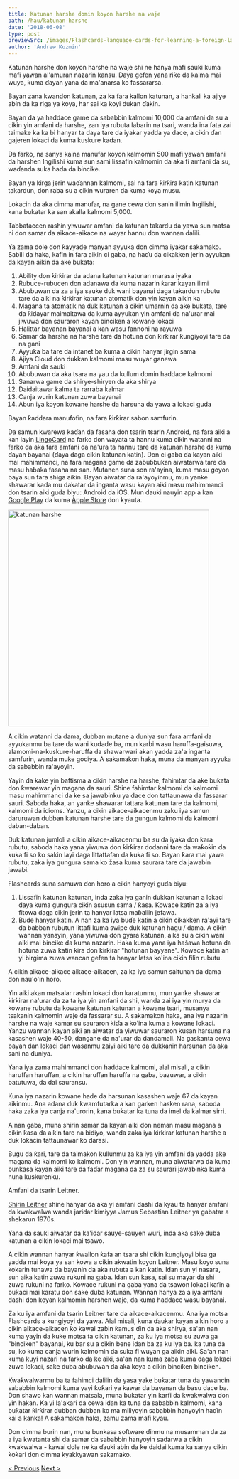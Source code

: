 ```yaml
---
title: Katunan harshe domin koyon harshe na waje
path: /hau/katunan-harshe
date: '2018-06-08'
type: post
previewSrc: /images/Flashcards-language-cards-for-learning-a-foreign-language.-The-best-method-of-memorizing-words.jpg
author: 'Andrew Kuzmin'
---
```


Katunan harshe don koyon harshe na waje shi ne hanya mafi sauƙi kuma mafi yawan al'amuran nazarin kansu. Daya gefen yana riƙe da kalma mai wuya, kuma ɗayan yana da ma'anarsa ko fassararsa.

Bayan zana kwandon katunan, za ka fara kallon katunan, a hankali ka ajiye abin da ka riga ya koya, har sai ka koyi dukan ɗakin.

Bayan da ya haddace game da sababbin kalmomi 10,000 da amfani da su a cikin yin amfani da harshe, zan iya rubuta labarin na tsari, wanda ina fata zai taimake ka ka bi hanyar ta daya tare da iyakar yadda ya dace, a cikin ɗan gajeren lokaci da kuma kuskure kaɗan.

Da farko, na sanya kaina manufar koyon kalmomin 500 mafi yawan amfani da harshen Ingilishi kuma sun sami lissafin kalmomin da aka fi amfani da su, waɗanda suka hada da bincike.

Bayan ya kirga jerin waɗannan kalmomi, sai na fara ƙirƙira katin katunan takardun, don raba su a cikin wuraren da kuma koya musu.

Lokacin da aka cimma manufar, na gane cewa don sanin ilimin Ingilishi, kana bukatar ka san akalla kalmomi 5,000.

Tabbataccen rashin yiwuwar amfani da katunan takardu da yawa sun matsa ni don samar da aikace-aikace na wayar hannu don wannan dalili.

Ya zama dole don ƙayyade manyan ayyuka don cimma iyakar sakamako. Sabili da haka, kafin in fara aikin ci gaba, na haɗu da cikakken jerin ayyukan da kayan aikin da ake bukata:

1. Ability don ƙirƙirar da adana katunan katunan marasa iyaka
2. Rubuce-rubucen don adanawa da kuma nazarin ƙarar kayan ilimi
3. Abubuwan da za a iya sauke duk wani bayanai daga takardun rubutu tare da aiki na ƙirƙirar katunan atomatik don yin kayan aikin ka
4. Magana ta atomatik na duk katunan a cikin umarnin da ake buƙata, tare da ƙidayar maimaitawa da kuma ayyukan yin amfani da na'urar mai jiwuwa don sauraron kayan binciken a kowane lokaci
5. Halittar bayanan bayanai a kan wasu fannoni na rayuwa
6. Samar da harshe na harshe tare da hotuna don ƙirƙirar ƙungiyoyi tare da na gani
7. Ayyuka ba tare da intanet ba kuma a cikin hanyar jirgin sama
8. Ajiya Cloud don dukkan kalmomi masu wuyar ganewa
9. Amfani da sauki
10. Abubuwan da aka tsara na yau da kullum domin haddace kalmomi
11. Sanarwa game da shirye-shiryen da aka shirya
12. Daidaitawar kalma ta rarraba kalmar
13. Canja wurin katunan zuwa bayanai
14. Abun iya koyon kowane harshe da harsuna da yawa a lokaci guda

Bayan ƙaddara manufofin, na fara ƙirƙirar sabon samfurin.

Da samun kwarewa kaɗan da fasaha don tsarin tsarin Android, na fara aiki a kan layin <a href="https://hau.lingocard.com/#free-mobile-app" target="_blank" rel="noopener">LingoCard</a> na farko don wayata ta hannu kuma cikin watanni na farko da aka fara amfani da na'ura ta hannu tare da katunan harshe da kuma ɗayan bayanai (ɗaya daga cikin katunan katin). Don ci gaba da kayan aiki mai mahimmanci, na fara magana game da zaɓuɓɓukan aiwatarwa tare da masu haɓaka fasaha na san. Mutanen suna son ra'ayina, kuma masu goyon baya sun fara shiga aikin. Bayan aiwatar da ra'ayoyinmu, mun yanke shawarar kada mu dakatar da inganta wasu kayan aiki masu mahimmanci don tsarin aiki guda biyu: Android da iOS. Mun dauki nauyin app a kan <a href="https://play.google.com/store/apps/details?id=com.lingocard.lingocard" target="_blank" rel="noopener">Google Play</a> da kuma <a href="https://itunes.apple.com/us/app/lingocard/id1217076835?mt=8" target="_blank" rel="noopener">Apple Store</a> don kyauta.

<img class="aligncenter wp-image-7109" src="../images/2018/05/LingoCard-play.png" alt="katunan harshe" width="453" height="487" />

A cikin watanni da dama, dubban mutane a duniya sun fara amfani da ayyukanmu ba tare da wani kudade ba, mun karbi wasu haruffa-gaisuwa, alamomi-na-kuskure-haruffa da shawarwari akan yadda za'a inganta samfurin, wanda muke godiya. A sakamakon haka, muna da manyan ayyuka da sababbin ra'ayoyin.

Yayin da kake yin baftisma a cikin harshe na harshe, fahimtar da ake buƙata don ƙwarewar yin magana da sauri. Shine fahimtar kalmomi da kalmomi masu mahimmanci da ke sa jawabinku ya dace don tattaunawa da fassarar sauri. Saboda haka, an yanke shawarar tattara katunan tare da kalmomi, kalmomi da idioms. Yanzu, a cikin aikace-aikacenmu zaku iya samun daruruwan dubban katunan harshe tare da gungun kalmomi da kalmomi daban-daban.

Duk katunan jumloli a cikin aikace-aikacenmu ba su da iyaka don ƙara rubutu, saboda haka yana yiwuwa don ƙirƙirar dodanni tare da waƙoƙin da kuka fi so ko sakin layi daga littattafan da kuka fi so. Bayan ƙara mai yawa rubutu, zaka iya gungura sama ko žasa kuma saurara tare da jawabin jawabi.

Flashcards suna samuwa don horo a cikin hanyoyi guda biyu:

1. Lissafin katunan katunan, inda zaka iya ganin dukkan katunan a lokaci daya kuma gungura cikin asusun sama / ƙasa. Kowace katin za'a iya fitowa daga cikin jerin ta hanyar latsa maɓallin jefawa.
2. Bude hanyar katin. A nan za ka iya buɗe katin a cikin cikakken ra'ayi tare da babban rubutun littafi kuma swipe duk katunan hagu / dama. A cikin wannan yanayin, yana yiwuwa don gyara katunan, aika su a cikin wani aiki mai bincike da kuma nazarin. Haka kuma yana iya hašawa hotuna da hotuna zuwa katin ƙira don ƙirƙirar "hotunan bayyane". Kowace katin an yi birgima zuwa wancan gefen ta hanyar latsa ko'ina cikin filin rubutu.

A cikin aikace-aikace aikace-aikacen, za ka iya samun saitunan da dama don nau'o'in horo.

Yin aiki akan matsalar rashin lokaci don karatunmu, mun yanke shawarar ƙirƙirar na'urar da za ta iya yin amfani da shi, wanda zai iya yin murya da kowane rubutu da kowane katunan katunan a kowane tsari, musanya tsakanin kalmomin waje da fassarar su. A sakamakon haka, ana iya nazarin harshe na waje kamar su sauraron kiɗa a ko'ina kuma a kowane lokaci. Yanzu wannan kayan aiki an aiwatar da yiwuwar sauraron kusan harsuna na kasashen waje 40-50, dangane da na'urar da dandamali. Na gaskanta cewa bayan dan lokaci dan wasanmu zaiyi aiki tare da dukkanin harsunan da aka sani na duniya.

Yana iya zama mahimmanci don haddace kalmomi, alal misali, a cikin haruffan haruffan, a cikin haruffan haruffa na gaba, bazuwar, a cikin batutuwa, da dai sauransu.

Kuna iya nazarin kowane hade da harsunan kasashen waje 67 da kayan aikinmu. Ana adana duk kwamfutarka a kan garken hasken rana, saboda haka zaka iya canja na'urorin, kana buƙatar ka tuna da imel da kalmar sirri.

A nan gaba, muna shirin samar da kayan aiki don neman masu magana a cikin ƙasa da aikin taro na bidiyo, wanda zaka iya ƙirƙirar katunan harshe a duk lokacin tattaunawar ko darasi.

Bugu da ƙari, tare da taimakon kullunmu za ka iya yin amfani da yadda ake magana da kalmomi ko kalmomi. Don yin wannan, muna aiwatarwa da kuma bunkasa kayan aiki tare da faɗar magana da za su saurari jawabinka kuma nuna kuskurenku.

Amfani da tsarin Leitner.

<a href="https://en.wikipedia.org/wiki/Leitner_system" target="_blank" rel="noopener">Shirin Leitner</a> shine hanyar da aka yi amfani dashi da kyau ta hanyar amfani da kwakwalwa wanda jaridar kimiyya Jamus Sebastian Leitner ya gabatar a shekarun 1970s.

Yana da sauƙi aiwatar da ka'idar sauye-sauyen wuri, inda aka sake duba katunan a cikin lokaci mai tsawo.

A cikin wannan hanyar ƙwallon ƙafa an tsara shi cikin kungiyoyi bisa ga yadda mai koya ya san kowa a cikin akwatin koyon Leitner. Masu koyo suna kokarin tunawa da bayanin da aka rubuta a kan katin. Idan sun yi nasara, sun aika katin zuwa rukuni na gaba. Idan sun kasa, sai su mayar da shi zuwa rukuni na farko. Kowace rukuni na gaba yana da tsawon lokaci kafin a buƙaci mai karatu don sake duba katunan. Wannan hanya za a iya amfani dashi don koyan kalmomin harshen waje, da kuma haddace wasu bayanai.

Za ku iya amfani da tsarin Leitner tare da aikace-aikacenmu. Ana iya motsa Flashcards a kungiyoyi da yawa. Alal misali, kuna ɗaukar kayan aikin horo a cikin aikace-aikacen ko kawai zaɓin ƙamus ɗin da aka shirya, sa'an nan kuma yayin da kuke motsa ta cikin katunan, za ku iya motsa su zuwa ga "binciken" bayanai, ku bar su a cikin bene idan ba za ku iya ba. ka tuna da su, ko kuma canja wurin kalmomin da suka fi wuyan ga aikin aiki. Sa'an nan kuma kuyi nazari na farko da ke aiki, sa'an nan kuma zaba kuma daga lokaci zuwa lokaci, sake duba abubuwan da aka koya a cikin binciken binciken.

Ƙwaƙwalwarmu ba ta fahimci dalilin da yasa yake buƙatar tuna da yawancin sababbin kalmomi kuma yayi ƙoƙari ya kawar da bayanan da basu dace ba. Don shawo kan wannan matsala, muna buƙatar yin karfi da kwakwalwa don yin hakan. Ka yi la'akari da cewa idan ka tuna da sababbin kalmomi, kana buƙatar ƙirƙirar dubban dubban ko ma miliyoyin sababbin hanyoyin haɗin kai a kanka! A sakamakon haka, zamu zama mafi kyau.

Don cimma burin nan, muna bunkasa software ɗinmu na musamman da za a iya kwatanta shi da samar da sababbin hanyoyin sadarwa a cikin kwakwalwa - kawai dole ne ka ɗauki abin da ke daidai kuma ka sanya cikin ƙoƙari don cimma kyakkyawan sakamako.

<a href="/hau/yadda-zaka-iya-koyon-harshen-turanci-azumi">< Previous</a> <a href="/hau/inganta-kamus">Next ></a>
